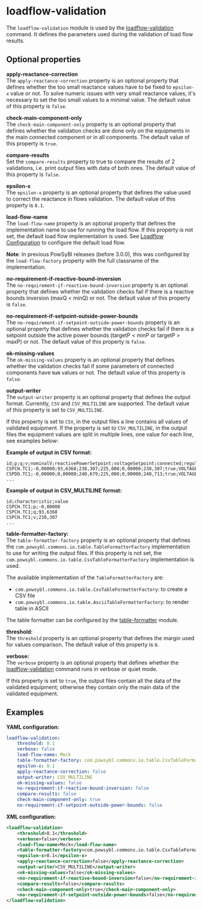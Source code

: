 # loadflow-validation
The `loadflow-validation` module is used by the [loadflow-validation](../itools/loadflow-validation.md) command. It defines the parameters used during the validation of load flow results.

## Optional properties

**apply-reactance-correction**  
The `apply-reactance-correction` property is an optional property that defines whether the too small reactance values have to be fixed to `epsilon-x` value or not. To solve numeric issues with very small reactance values, it's necessary to set the too small values to a minimal value. The default value of this property is `false`.

**check-main-component-only**  
The `check-main-component-only` property is an optional property that defines whether the validation checks are done only on the equipments in the main connected component or in all components. The default value of this property is `true`.

**compare-results**  
Set the `compare-results` property to true to compare the results of 2 validations, i.e. print output files with data of both ones. The default value of this property is `false`.

**epsilon-x**  
The `epsilon-x` property is an optional property that defines the value used to correct the reactance in flows validation. The default value of this property is `0.1`.

**load-flow-name**  
The `load-flow-name` property is an optional property that defines the implementation name to use for running the load flow. If this property is not set, the default load flow implementation is used. See [Loadflow Configuration](load-flow.md) to configure the default load flow.

**Note**: In previous PowSyBl releases (before 3.0.0), this was configured by the `load-flow-factory` property with the full classname of the implementation.

**no-requirement-if-reactive-bound-inversion**  
The `no-requirement-if-reactive-bound-inversion` property is an optional property that defines whether the validation checks fail if there is a reactive bounds inversion (maxQ < minQ) or not. The default value of this property is `false`.

**no-requirement-if-setpoint-outside-power-bounds**  
The `no-requirement-if-setpoint-outside-power-bounds` property is an optional property that defines whether the validation checks fail if there is a setpoint outside the active power bounds (targetP < minP or targetP > maxP) or not. The default value of this property is `false`.

**ok-missing-values**  
The `ok-missing-values` property is an optional property that defines whether the validation checks fail if some parameters of connected components have `NaN` values or not. The default value of this property is `false`.

**output-writer**  
The `output-writer` property is an optional property that defines the output format. Currently, `CSV` and `CSV_MULTILINE` are supported. The default value of this property is set to `CSV_MULTILINE`.

If this property is set to `CSV`, in the output files a line contains all values of validated equipment. If the property is set to `CSV_MULTILINE`, in the output files the equipment values are split in multiple lines, one value for each line, see examples below:

**Example of output in CSV format:**
```
id;p;q;v;nominalV;reactivePowerSetpoint;voltageSetpoint;connected;regulationMode;bMin;bMax;mainComponent;validation
CSPCH.TC1;-0,00000;93,6368;238,307;225,000;0,00000;238,307;true;VOLTAGE;-0,00197531;0,00493827;true;success
CSPDO.TC1;-0,00000;0,00000;240,679;225,000;0,00000;240,713;true;VOLTAGE;-0,00493827;0,00493827;true;success
...
```

**Example of output in CSV_MULTILINE format:**
```
id;characteristic;value
CSPCH.TC1;p;-0,00000
CSPCH.TC1;q;93,6368
CSPCH.TC1;v;238,307
...
```

**table-formatter-factory:**  
The `table-formatter-factory` property is an optional property that defines the `com.powsybl.commons.io.table.TableFormatterFactory` implementation to use for writing the output files. If this property is not set, the `com.powsybl.commons.io.table.CsvTableFormatterFactory` implementation is used.

The available implementation of the `TableFormatterFactory` are:
- `com.powsybl.commons.io.table.CsvTableFormatterFactory`: to create a CSV file
- `com.powsybl.commons.io.table.AsciiTableFormatterFactory`: to render table in ASCII

The table formatter can be configured by the [table-formatter](table-formatter.md) module.

**threshold:**  
The `threshold` property is an optional property that defines the margin used for values comparison. The default value of this property is `0`.

**verbose:**  
The `verbose` property is an optional property that defines whether the [loadflow-validation](../itools/loadflow-validation.md) command runs in verbose or quiet mode.

If this property is set to `true`, the output files contain all the data of the validated equipment; otherwise they contain only the main data of the validated equipment.

## Examples

**YAML configuration:**
```yaml
loadflow-validation:
    threshold: 0.1
    verbose: false
    load-flow-name: Mock
    table-formatter-factory: com.powsybl.commons.io.table.CsvTableFormatterFactory
    epsilon-x: 0.1
    apply-reactance-correction: false
    output-writer: CSV_MULTILINE
    ok-missing-values: false
    no-requirement-if-reactive-bound-inversion: false
    compare-results: false
    check-main-component-only: true
    no-requirement-if-setpoint-outside-power-bounds: false
```

**XML configuration:**
```xml
<loadflow-validation>
    <threshold>0.1</threshold>
    <verbose>false</verbose>
    <load-flow-name>Mock</load-flow-name>
    <table-formatter-factory>com.powsybl.commons.io.table.CsvTableFormatterFactory</table-formatter-factory>
    <epsilon-x>0.1</epsilon-x>
    <apply-reactance-correction>false</apply-reactance-correction>
    <output-writer>CSV_MULTILINE</output-writer>
    <ok-missing-values>false</ok-missing-values>
    <no-requirement-if-reactive-bound-inversion>false</no-requirement-if-reactive-bound-inversion>
    <compare-results>false</compare-results>
    <check-main-component-only>true</check-main-component-only>
    <no-requirement-if-setpoint-outside-power-bounds>false</no-requirement-if-setpoint-outside-power-bounds>
</loadflow-validation>
```
